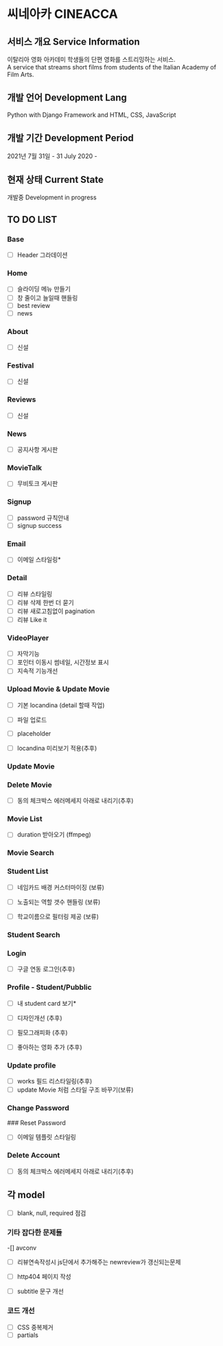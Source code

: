 # 씨네아카 CINEACCA 


## 서비스 개요 Service Information

이탈리아 영화 아카데미 학생들의 단편 영화를 스트리밍하는 서비스.  
A service that streams short films from students of the Italian Academy of Film Arts.

## 개발 언어 Development Lang

Python with Django Framework and HTML, CSS, JavaScript

## 개발 기간 Development Period

2021년 7월 31일 - 
31 July 2020 -


## 현재 상태 Current State

개발중
Development in progress


## TO DO LIST 

### Base

- [ ] Header 그라데이션
  
### Home

- [ ] 슬라이딩 메뉴 만들기
- [ ] 창 줄이고 늘일때 핸들링
- [ ] best review
- [ ] news

### About

- [ ] 신설
  
### Festival
- [ ] 신설

### Reviews
- [ ] 신설
  
### News

- [ ] 공지사항 게시판

### MovieTalk

- [ ] 무비토크 게시판

### Signup

- [ ] password 규칙안내
- [ ] signup success

### Email 

- [ ] 이메일 스타일링*
 
### Detail

- [ ] 리뷰 스타일링
- [ ] 리뷰 삭제 한번 더 묻기
- [ ] 리뷰 새로고침없이 pagination
- [ ] 리뷰 Like it

### VideoPlayer

- [ ] 자막기능
- [ ] 포인터 이동시 썸네일, 시간정보 표시
- [ ] 지속적 기능개선

### Upload Movie & Update Movie
  
- [ ] 기본 locandina (detail 할때 작업)
- [ ] 파일 업로드
-[ ] placeholder

- [ ] locandina 미리보기 적용(추후)
  
### Update Movie

### Delete Movie

-[ ] 동의 체크박스 에러메세지 아래로 내리기(추후)


### Movie List

- [ ] duration 받아오기 (ffmpeg)

### Movie Search

### Student List

- [ ] 네임카드 배경 커스터마이징 (보류)
- [ ] 노출되는 역할 갯수 핸들링 (보류)
- [ ] 학교이름으로 필터링 제공 (보류)


### Student Search


### Login
  
- [ ] 구글 연동 로그인(추후)


### Profile - Student/Pubblic

- [ ] 내 student card 보기*
  
- [ ] 디자인개선 (추후)
- [ ] 필모그래피화 (추후)
- [ ] 좋아하는 영화 추가 (추후)



### Update profile

- [ ] works 필드 리스타일링(추후)
- [ ] update Movie 처럼 스타일 구조 바꾸기(보류)

### Change Password


### Reset Password

- [ ] 이메일 템플릿 스타일링

###  Delete Account

-[ ] 동의 체크박스 에러메세지 아래로 내리기(추후)

## 각 model

- [ ] blank, null, required 점검


### 기타 잡다한 문제들

-[] avconv

- [ ] 리뷰연속작성시 js단에서 추가해주는 newreview가 갱신되는문제
- [ ] http404 페이지 작성
- [ ] subtitle 문구 개선


### 코드 개선

- [ ] CSS 중복제거
- [ ] partials
